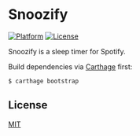 # Snoozify
[![Platform](https://img.shields.io/badge/platform-ios-lightgrey.svg)](https://developer.apple.com/devcenter/ios/index.action)
[![License](https://img.shields.io/badge/license-MIT-3f3f3f.svg)](http://choosealicense.com/licenses/mit)

Snoozify is a sleep timer for Spotify.

Build dependencies via [Carthage](https://github.com/Carthage/Carthage) first:

``` shell
$ carthage bootstrap
```

## License
[MIT](LICENSE)
